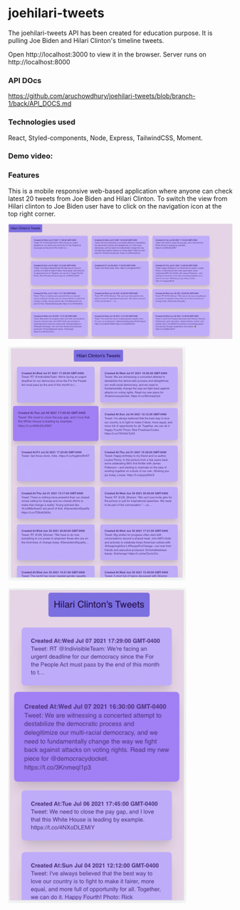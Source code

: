 # joehilari-tweets

The joehilari-tweets API has been created for education purpose. It is pulling Joe Biden and Hilari Clinton's timeline tweets.

Open http://localhost:3000 to view it in the browser.
Server runs on http://localhost:8000

### API DOcs

https://github.com/aruchowdhury/joehilari-tweets/blob/branch-1/back/API_DOCS.md

### Technologies used

React, Styled-components, Node, Express, TailwindCSS, Moment.

### Demo video:

### Features

This is a mobile responsive web-based application where anyone can check latest 20 tweets from Joe Biden and Hilari Clinton.
To switch the view from Hilari clinton to Joe Biden user have to click on the navigation icon at the top right corner.

![](front/assets/img11.png)

![](front/assets/img22.png)

<img src="front/assets/img33.png" width= "400px">
